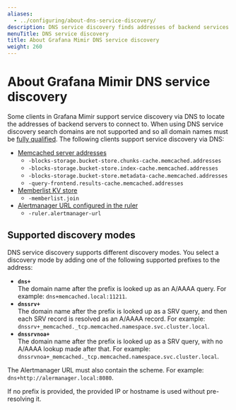 ```yaml
---
aliases:
  - ../configuring/about-dns-service-discovery/
description: DNS service discovery finds addresses of backend services to which Grafana Mimir connects.
menuTitle: DNS service discovery
title: About Grafana Mimir DNS service discovery
weight: 260
---
```


# About Grafana Mimir DNS service discovery

Some clients in Grafana Mimir support service discovery via DNS to locate the addresses of backend servers to connect to.
When using DNS service discovery search domains are not supported and so all domain names must be [fully qualified](https://en.wikipedia.org/wiki/Fully_qualified_domain_name).
The following clients support service discovery via DNS:

- [Memcached server addresses](../configuration-parameters/#memcached)
  - `-blocks-storage.bucket-store.chunks-cache.memcached.addresses`
  - `-blocks-storage.bucket-store.index-cache.memcached.addresses`
  - `-blocks-storage.bucket-store.metadata-cache.memcached.addresses`
  - `-query-frontend.results-cache.memcached.addresses`
- [Memberlist KV store](../configuration-parameters/#memberlist)
  - `-memberlist.join`
- [Alertmanager URL configured in the ruler](../configuration-parameters/#ruler)
  - `-ruler.alertmanager-url`

## Supported discovery modes

DNS service discovery supports different discovery modes.
You select a discovery mode by adding one of the following supported prefixes to the address:

- **`dns+`**<br />
  The domain name after the prefix is looked up as an A/AAAA query. For example: `dns+memcached.local:11211`.
- **`dnssrv+`**<br />
  The domain name after the prefix is looked up as a SRV query, and then each SRV record is resolved as an A/AAAA record. For example: `dnssrv+_memcached._tcp.memcached.namespace.svc.cluster.local`.
- **`dnssrvnoa+`**<br />
  The domain name after the prefix is looked up as a SRV query, with no A/AAAA lookup made after that. For example: `dnssrvnoa+_memcached._tcp.memcached.namespace.svc.cluster.local`.

The Alertmanager URL must also contain the scheme. For example: `dns+http://alermanager.local:8080`.

If no prefix is provided, the provided IP or hostname is used without pre-resolving it.
